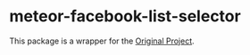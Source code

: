 meteor-facebook-list-selector
==========

This package is a wrapper for the [Original Project](https://github.com/emposha/fcbkListSelection).